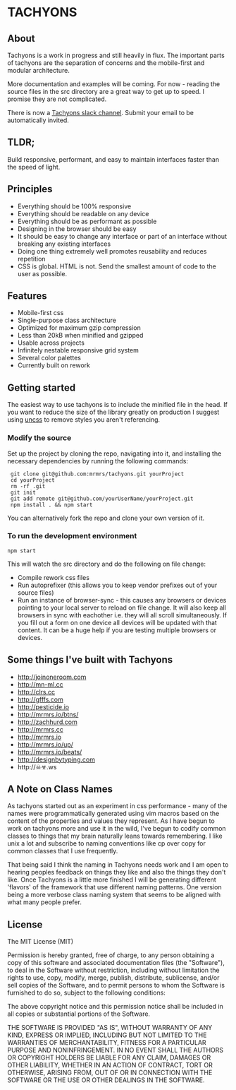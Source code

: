 # TACHYONS

## About

Tachyons is a work in progress and still heavily in flux.
The important parts of tachyons are the separation of concerns and the mobile-first
and modular architecture.

More documentation and examples will be coming. For now - reading the source files
in the src directory are a great way to get up to speed. I promise they are not complicated.

There is now a [Tachyons slack channel](http://tachyons-slack-invite.herokuapp.com). Submit your email to be automatically invited.

## TLDR;

Build responsive, performant, and easy to maintain interfaces faster than the speed of light.

## Principles

* Everything should be 100% responsive
* Everything should be readable on any device
* Everything should be as performant as possible
* Designing in the browser should be easy
* It should be easy to change any interface or part of an interface without breaking any existing interfaces
* Doing one thing extremely well promotes reusability and reduces repetition
* CSS is global. HTML is not. Send the smallest amount of code to the user as possible.

## Features

* Mobile-first css
* Single-purpose class architecture
* Optimized for maximum gzip compression
* Less than 20kB when minified and gzipped
* Usable across projects
* Infinitely nestable responsive grid system
* Several color palettes
* Currently built on rework

## Getting started

The easiest way to use tachyons is to include the minified file in the head.
If you want to reduce the size of the library greatly on production I suggest
using [uncss](https://github.com/giakki/uncss) to remove styles you aren't referencing.

### Modify the source
Set up the project by cloning the repo, navigating into it, and installing the necessary dependencies by running the following commands:

```
 git clone git@github.com:mrmrs/tachyons.git yourProject
 cd yourProject
 rm -rf .git
 git init
 git add remote git@github.com/yourUserName/yourProject.git
 npm install . && npm start
```

You can alternatively fork the repo and clone your own version of it.

### To run the development environment
```
npm start
```
This will watch the src directory and do the following on file change:
* Compile rework css files
* Run autoprefixer (this allows you to keep vendor prefixes out of your source files)
* Run an instance of browser-sync - this causes any browsers or devices pointing to your local server to reload on file change. It will also keep all browsers in sync with eachother i.e. they will all scroll simultaneously. If you fill out a form on one device all devices will be updated with that content. It can be a huge help if you are testing multiple browsers or devices.

## Some things I've built with Tachyons

* http://joinoneroom.com
* http://mn-ml.cc
* http://clrs.cc
* http://gfffs.com
* http://pesticide.io
* http://mrmrs.io/btns/
* http://zachhurd.com
* http://mrmrs.cc
* http://mrmrs.io
* http://mrmrs.io/up/
* http://mrmrs.io/beats/
* http://designbytyping.com
* http://☠☣.ws

## A Note on Class Names

As tachyons started out as an experiment in css performance - many of the names
were programmatically generated using vim macros based on the content of the properties and values
they represent. As I have begun to work on tachyons more and use it in the wild,
I've begun to codify common classes to things that my brain naturally leans towards remembering.
I like unix a lot and subscribe to naming conventions like cp over copy for common classes that I use frequently.

That being said I think the naming in Tachyons needs work and I am open to hearing peoples
feedback on things they like and also the things they don't like. Once Tachyons is a little more finished I
will be generating different 'flavors' of the framework that use different naming patterns.
One version being a more verbose class naming system that seems to be aligned with what many people prefer.


## License

The MIT License (MIT)


Permission is hereby granted, free of charge, to any person obtaining a copy of this software and associated documentation files (the "Software"), to deal in the Software without restriction, including without limitation the rights to use, copy, modify, merge, publish, distribute, sublicense, and/or sell copies of the Software, and to permit persons to whom the Software is furnished to do so, subject to the following conditions:

The above copyright notice and this permission notice shall be included in all copies or substantial portions of the Software.

THE SOFTWARE IS PROVIDED "AS IS", WITHOUT WARRANTY OF ANY KIND, EXPRESS OR IMPLIED, INCLUDING BUT NOT LIMITED TO THE WARRANTIES OF MERCHANTABILITY, FITNESS FOR A PARTICULAR PURPOSE AND NONINFRINGEMENT. IN NO EVENT SHALL THE AUTHORS OR COPYRIGHT HOLDERS BE LIABLE FOR ANY CLAIM, DAMAGES OR OTHER LIABILITY, WHETHER IN AN ACTION OF CONTRACT, TORT OR OTHERWISE, ARISING FROM, OUT OF OR IN CONNECTION WITH THE SOFTWARE OR THE USE OR OTHER DEALINGS IN THE SOFTWARE.
